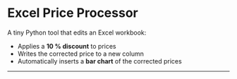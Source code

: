# Excel Price Processor

A tiny Python tool that edits an Excel workbook:
- Applies a **10 % discount** to prices
- Writes the corrected price to a new column
- Automatically inserts a **bar chart** of the corrected prices

---
